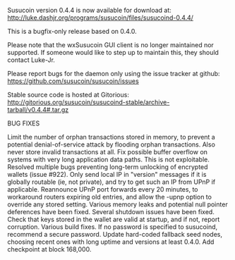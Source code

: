 Susucoin version 0.4.4 is now available for download at:
http://luke.dashjr.org/programs/susucoin/files/susucoind-0.4.4/

This is a bugfix-only release based on 0.4.0.

Please note that the wxSusucoin GUI client is no longer maintained nor supported. If someone would like to step up to maintain this, they should contact Luke-Jr.

Please report bugs for the daemon only using the issue tracker at github:
https://github.com/susucoin/susucoin/issues

Stable source code is hosted at Gitorious:
http://gitorious.org/susucoin/susucoind-stable/archive-tarball/v0.4.4#.tar.gz

BUG FIXES

Limit the number of orphan transactions stored in memory, to prevent a potential denial-of-service attack by flooding orphan transactions. Also never store invalid transactions at all.
Fix possible buffer overflow on systems with very long application data paths. This is not exploitable.
Resolved multiple bugs preventing long-term unlocking of encrypted wallets (issue #922).
Only send local IP in "version" messages if it is globally routable (ie, not private), and try to get such an IP from UPnP if applicable.
Reannounce UPnP port forwards every 20 minutes, to workaround routers expiring old entries, and allow the -upnp option to override any stored setting.
Various memory leaks and potential null pointer deferences have been
fixed.
Several shutdown issues have been fixed.
Check that keys stored in the wallet are valid at startup, and if not,
report corruption.
Various build fixes.
If no password is specified to susucoind, recommend a secure password.
Update hard-coded fallback seed nodes, choosing recent ones with long uptime and versions at least 0.4.0.
Add checkpoint at block 168,000.

